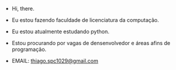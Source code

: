 - Hi, there.

- Eu estou fazendo faculdade de licenciatura da computação.
- Eu estou atualmente estudando python.
- Estou procurando por vagas de densenvolvedor e áreas afins de programação.
- EMAIL: thiago.spc1029@gmail.com

